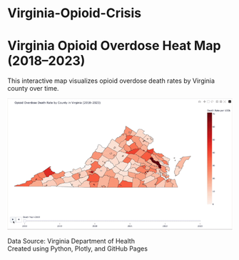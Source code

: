 # Virginia-Opioid-Crisis

# Virginia Opioid Overdose Heat Map (2018–2023)

This interactive map visualizes opioid overdose death rates by Virginia county over time.


[![Animated demo of the map](va_opioid_deaths.gif)](https://caeleycolemansoderlund.github.io/Opioid-Risk-Radar/opioid_overdose_map_va.html)


Data Source: Virginia Department of Health  
Created using Python, Plotly, and GitHub Pages
